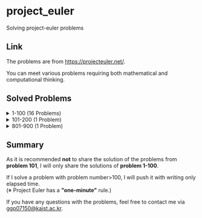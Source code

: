 # project_euler
Solving project-euler problems

## Link
The problems are from https://projecteuler.net/.

You can meet various problems requiring both mathematical and computational thinking. 

## Solved Problems

<details>
<summary>1-100 (16 Problems)</summary>

- 1
- 2
- 3
- 4
- 5
- 6
- 7
- 8
- 9
- 10
- 11
- 12
- 35
- 76
- 99
- 100
</details>
<details>
<summary>101-200 (1 Problem)</summary>

- 108
</details>
<details>
<summary>801-900 (1 Problem)</summary>

- 834
</details>

## Summary
As it is recommended **not** to share the solution of the problems from **problem 101**, I will only share the solutions of **problem 1-100**.

If I solve a problem with problem number>100, I will push it with writing only elapsed time.<br>
(※ Project Euler has a **"one-minute"** rule.)

If you have any questions with the problems, feel free to contact me via ggp07150@kaist.ac.kr.